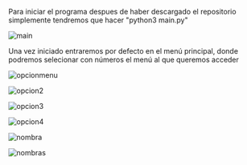 Para iniciar el programa despues de haber descargado el repositorio simplemente tendremos que hacer  "python3 main.py"

![main](https://github.com/L0g1ns/Flota/assets/145047663/7a888918-3c91-4cff-808b-1657df58cc80)

Una vez iniciado entraremos por defecto en el menú principal, donde podremos selecionar con números el menú al que queremos acceder

![opcionmenu](https://github.com/L0g1ns/Flota/assets/145047663/d930813e-5f62-471b-81a3-67c27df003d7)

![opcion2](https://github.com/L0g1ns/Flota/assets/145047663/22658a89-a755-4898-b108-6ac462ef3a00)

![opcion3](https://github.com/L0g1ns/Flota/assets/145047663/71eee640-c2b3-4c31-af5a-9ac29f6021c6)

![opcion4](https://github.com/L0g1ns/Flota/assets/145047663/fef19ada-efdc-4bbc-b231-83ccee2eb711)

![nombra](https://github.com/L0g1ns/Flota/assets/145047663/01c65ef7-e955-4536-bcc5-4c1d733eb90d)

![nombras](https://github.com/L0g1ns/Flota/assets/145047663/df027b8e-d42c-4b0c-bb19-48481432c0bb)





